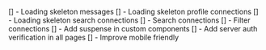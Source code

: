 [] - Loading skeleton messages
[] - Loading skeleton profile connections
[] - Loading skeleton search connections
[] - Search connections
[] - Filter connections
[] - Add suspense in custom components
[] - Add server auth verification in all pages
[] - Improve mobile friendly